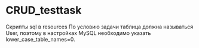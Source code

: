 # CRUD_testtask
Скрипты sql в resources
По условию задачи таблица должна называться User, поэтому в настройках MySQL необходимо указать lower_case_table_names=0.
